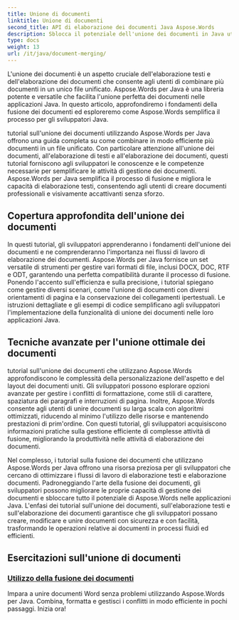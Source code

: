 ```yaml
---
title: Unione di documenti
linktitle: Unione di documenti
second_title: API di elaborazione dei documenti Java Aspose.Words
description: Sblocca il potenziale dell'unione dei documenti in Java utilizzando Aspose.Words! Impara un'elaborazione efficiente dei testi e dei documenti con tutorial dettagliati.
type: docs
weight: 13
url: /it/java/document-merging/
---
```


L'unione dei documenti è un aspetto cruciale dell'elaborazione testi e dell'elaborazione dei documenti che consente agli utenti di combinare più documenti in un unico file unificato. Aspose.Words per Java è una libreria potente e versatile che facilita l'unione perfetta dei documenti nelle applicazioni Java. In questo articolo, approfondiremo i fondamenti della fusione dei documenti ed esploreremo come Aspose.Words semplifica il processo per gli sviluppatori Java.

tutorial sull'unione dei documenti utilizzando Aspose.Words per Java offrono una guida completa su come combinare in modo efficiente più documenti in un file unificato. Con particolare attenzione all'unione dei documenti, all'elaborazione di testi e all'elaborazione dei documenti, questi tutorial forniscono agli sviluppatori le conoscenze e le competenze necessarie per semplificare le attività di gestione dei documenti. Aspose.Words per Java semplifica il processo di fusione e migliora le capacità di elaborazione testi, consentendo agli utenti di creare documenti professionali e visivamente accattivanti senza sforzo.

## Copertura approfondita dell'unione dei documenti

In questi tutorial, gli sviluppatori apprenderanno i fondamenti dell'unione dei documenti e ne comprenderanno l'importanza nei flussi di lavoro di elaborazione dei documenti. Aspose.Words per Java fornisce un set versatile di strumenti per gestire vari formati di file, inclusi DOCX, DOC, RTF e ODT, garantendo una perfetta compatibilità durante il processo di fusione. Ponendo l'accento sull'efficienza e sulla precisione, i tutorial spiegano come gestire diversi scenari, come l'unione di documenti con diversi orientamenti di pagina e la conservazione dei collegamenti ipertestuali. Le istruzioni dettagliate e gli esempi di codice semplificano agli sviluppatori l'implementazione della funzionalità di unione dei documenti nelle loro applicazioni Java.

## Tecniche avanzate per l'unione ottimale dei documenti

tutorial sull'unione dei documenti che utilizzano Aspose.Words approfondiscono le complessità della personalizzazione dell'aspetto e del layout dei documenti uniti. Gli sviluppatori possono esplorare opzioni avanzate per gestire i conflitti di formattazione, come stili di carattere, spaziatura dei paragrafi e interruzioni di pagina. Inoltre, Aspose.Words consente agli utenti di unire documenti su larga scala con algoritmi ottimizzati, riducendo al minimo l'utilizzo delle risorse e mantenendo prestazioni di prim'ordine. Con questi tutorial, gli sviluppatori acquisiscono informazioni pratiche sulla gestione efficiente di complesse attività di fusione, migliorando la produttività nelle attività di elaborazione dei documenti.

Nel complesso, i tutorial sulla fusione dei documenti che utilizzano Aspose.Words per Java offrono una risorsa preziosa per gli sviluppatori che cercano di ottimizzare i flussi di lavoro di elaborazione testi e elaborazione documenti. Padroneggiando l'arte della fusione dei documenti, gli sviluppatori possono migliorare le proprie capacità di gestione dei documenti e sbloccare tutto il potenziale di Aspose.Words nelle applicazioni Java. L'enfasi dei tutorial sull'unione dei documenti, sull'elaborazione testi e sull'elaborazione dei documenti garantisce che gli sviluppatori possano creare, modificare e unire documenti con sicurezza e con facilità, trasformando le operazioni relative ai documenti in processi fluidi ed efficienti.

## Esercitazioni sull'unione di documenti

### [Utilizzo della fusione dei documenti](./using-document-merging/)

Impara a unire documenti Word senza problemi utilizzando Aspose.Words per Java. Combina, formatta e gestisci i conflitti in modo efficiente in pochi passaggi. Inizia ora!